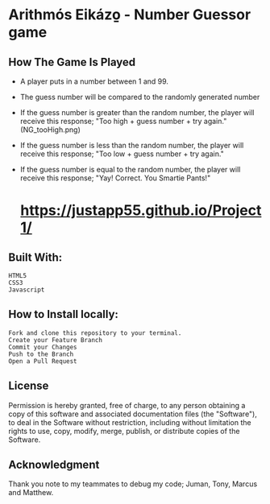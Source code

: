   

# Arithmós Eikázo̱ - Number Guessor game

   ## How The Game Is Played
- A player puts in a number between 1 and 99. 
- The guess number will be compared to the randomly generated number
- If the guess number is greater than the random number, the player will    
  receive this response;  "Too high + guess number + try again."
     (NG_tooHigh.png)

- If the guess number is less than the random number, the player will 
  receive this response; "Too low  + guess number + try again."
- If the guess number is  equal to the random number, the player will 
  receive this response; "Yay! Correct.  You Smartie Pants!"

  # https://justapp55.github.io/Project1/

 ## Built With:
    HTML5
    CSS3
    Javascript

 ## How to Install locally:
    Fork and clone this repository to your terminal.
    Create your Feature Branch
    Commit your Changes 
    Push to the Branch
    Open a Pull Request

 ## License
   Permission is hereby granted, free of charge, to any person obtaining a copy of this software and associated documentation files (the "Software"), to deal in the Software without restriction, including without limitation the rights to use, copy, modify, merge, publish, or distribute copies of the Software.

 ## Acknowledgment
   Thank you note to my teammates to debug my code; Juman, Tony, Marcus and Matthew.